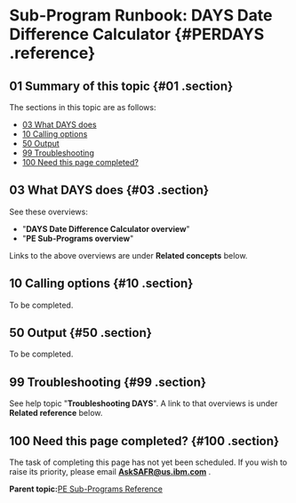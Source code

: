 # Sub-Program Runbook: DAYS Date Difference Calculator {#PERDAYS .reference}

## 01 Summary of this topic {#01 .section}

The sections in this topic are as follows:

-   [03 What DAYS does](PERDAYS.md#03)
-   [10 Calling options](PERDAYS.md#10)
-   [50 Output](PERDAYS.md#50)
-   [99 Troubleshooting](PERDAYS.md#99)
-   [100 Need this page completed?](PERDAYS.md#100)

## 03 What DAYS does {#03 .section}

See these overviews:

-   "**DAYS Date Difference Calculator overview**"
-   "**PE Sub-Programs overview**"

Links to the above overviews are under **Related concepts** below.

## 10 Calling options {#10 .section}

To be completed.

## 50 Output {#50 .section}

To be completed.

## 99 Troubleshooting {#99 .section}

See help topic "**Troubleshooting DAYS**". A link to that overviews is under **Related reference** below.

## 100 Need this page completed? {#100 .section}

The task of completing this page has not yet been scheduled. If you wish to raise its priority, please email **AskSAFR@us.ibm.com** .

**Parent topic:**[PE Sub-Programs Reference](../html/AAR560PMSubProgRef.md)

